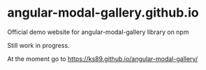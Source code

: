 # angular-modal-gallery.github.io
Official demo website for angular-modal-gallery library on npm


Still work in progress.

At the moment go to https://ks89.github.io/angular-modal-gallery/
